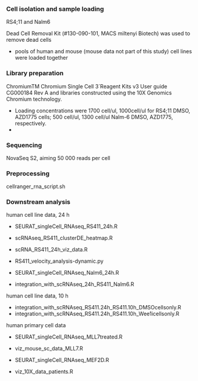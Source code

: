 ### Cell isolation and sample loading
RS4;11 and Nalm6

Dead Cell Removal Kit (#130-090-101, MACS miltenyi Biotech) was used to remove dead cells
- pools of human and mouse (mouse data not part of this study) cell lines were loaded together

### Library preparation 
ChromiumTM Chromium Single Cell 3´Reagent Kits v3 User guide CG000184 Rev A and libraries constructed using the 10X Genomics Chromium technology.
- Loading concentrations were 1700 cell/ul, 1000cell/ul for RS4;11 DMSO, AZD1775 cells; 500 cell/ul, 1300 cell/ul Nalm-6 DMSO, AZD1775, respectively.
- 
### Sequencing 
NovaSeq S2, aiming 50 000 reads per cell

### Preprocessing
cellranger_rna_script.sh

### Downstream analysis

human cell line data, 24 h
- SEURAT_singleCell_RNAseq_RS411_24h.R
- scRNAseq_RS411_clusterDE_heatmap.R
- scRNA_RS411_24h_viz_data.R
- RS411_velocity_analysis-dynamic.py

- SEURAT_singleCell_RNAseq_Nalm6_24h.R
- integration_with_scRNAseq_24h_RS411_Nalm6.R

human cell line data, 10 h
- integration_with_scRNAseq_RS411.24h_RS411.10h_DMSOcellsonly.R
- integration_with_scRNAseq_RS411.24h_RS411.10h_Wee1icellsonly.R

human primary cell data
- SEURAT_singleCell_RNAseq_MLL7treated.R
- viz_mouse_sc_data_MLL7.R

- SEURAT_singleCell_RNAseq_MEF2D.R
- viz_10X_data_patients.R

